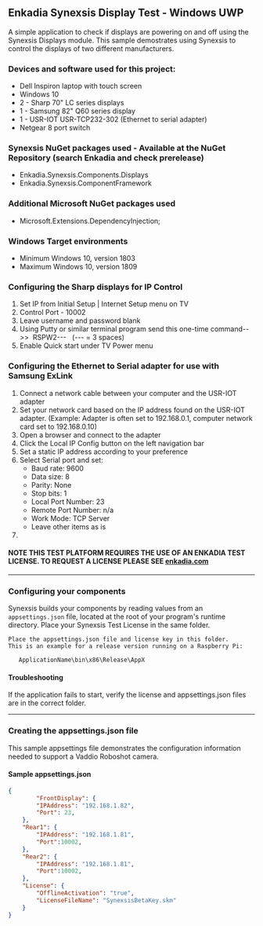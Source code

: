 ## Enkadia Synexsis Display Test - Windows UWP
A simple application to check if displays are powering on and off using the Synexsis Displays module. This sample demostrates
using Synexsis to control the displays of two different manufacturers.

### Devices and software used for this project:
  * Dell Inspiron laptop with touch screen
  * Windows 10
  * 2 - Sharp 70" LC series displays
  * 1 - Samsung 82" Q60 series display
  * 1 - USR-IOT USR-TCP232-302 (Ethernet to serial adapter)
  * Netgear 8 port switch
  
### Synexsis NuGet packages used - Available at the NuGet Repository (search Enkadia and check prerelease)
  * Enkadia.Synexsis.Components.Displays
  * Enkadia.Synexsis.ComponentFramework
  
### Additional Microsoft NuGet packages used
  * Microsoft.Extensions.DependencyInjection;
  
### Windows Target environments
   * Minimum Windows 10, version 1803
   * Maximum Windows 10, version 1809
   
### Configuring the Sharp displays for IP Control
  1. Set IP from Initial Setup | Internet Setup menu on TV
  2. Control Port - 10002
  3. Leave username and password blank
  4. Using Putty or similar terminal program send this one-time command-->>  RSPW2---   (--- = 3 spaces)
  5. Enable Quick start under TV Power menu
  
### Configuring the Ethernet to Serial adapter for use with Samsung ExLink
  1. Connect a network cable between your computer and the USR-IOT adapter
  2. Set your network card based on the IP address found on the USR-IOT adapter. (Example: Adapter is often set to 192.168.0.1, computer network card set to 192.168.0.10)
  3. Open a browser and connect to the adapter 
  4. Click the Local IP Config button on the left navigation bar
  5. Set a static IP address according to your preference
  6. Select Serial port and set:
     * Baud rate: 9600
     * Data size: 8
     * Parity: None
     * Stop bits: 1
     * Local Port Number: 23
     * Remote Port Number: n/a
     * Work Mode: TCP Server
     * Leave other items as is
   7.
   
#### NOTE THIS TEST PLATFORM REQUIRES THE USE OF AN ENKADIA TEST LICENSE. TO REQUEST A LICENSE PLEASE SEE [enkadia.com](https://www.enkadia.com)
---
### Configuring your components
Synexsis builds your components by reading values from an `appsettings.json` file, located at the root of your program's runtime directory. Place your Synexsis Test License in the same folder.

```text
Place the appsettings.json file and license key in this folder.
This is an example for a release version running on a Raspberry Pi:

   ApplicationName\bin\x86\Release\AppX

```
#### Troubleshooting
If the application fails to start, verify the license and appsettings.json files are in the correct folder.

---
### Creating the appsettings.json file
This sample appsettings file demonstrates the configuration information needed to support a Vaddio Roboshot camera.

#### Sample appsettings.json
```json
{
    	"FrontDisplay": {
		"IPAddress": "192.168.1.82",
		"Port": 23,
	},
	"Rear1": {
		"IPAddress": "192.168.1.81",
		"Port":10002,
	},
	"Rear2": {
		"IPAddress": "192.168.1.81",
		"Port":10002,
	},
	"License": {
		"OfflineActivation": "true",
		"LicenseFileName": "SynexsisBetaKey.skm"
	}
}
```

